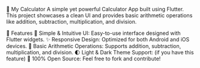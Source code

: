 📱 My Calculator
A simple yet powerful Calculator App built using Flutter. This project showcases a clean UI and provides basic arithmetic operations like addition, subtraction, multiplication, and division.

🚀 Features
📱 Simple & Intuitive UI: Easy-to-use interface designed with Flutter widgets.
✨ Responsive Design: Optimized for both Android and iOS devices.
🔢 Basic Arithmetic Operations: Supports addition, subtraction, multiplication, and division.
🌓 Light & Dark Theme Support: (if you have this feature)
🎯 100% Open Source: Feel free to fork and contribute!
